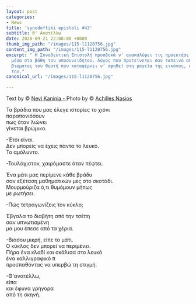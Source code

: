 ```yaml
---
layout: post
categories:
- News
title: 'synodeftiki epistoli #43'
subtitle: Θ' Ανατέλλω
date: 2020-09-21 22:00:00 +0000
thumb_img_path: "/images/115-l1120756.jpg"
content_img_path: "/images/115-l1120756.jpg"
excerpt: " Η Συνοδευτική Επιστολή προσδοκά ν' ανακαλύψει τις προεκτάσεις της εικόνας
  μέσα στα βάθη του υποσυνειδήτου. Λόγος που προτείνεται σαν ταπεινό απαύγασμα του
  βιώματος του θεατή που καταφέρνει ν’ αφηθεί στη μαγεία της εικόνας, επαναδημιουργώντας
  την."
canonical_url: "/images/115-l1120756.jpg"

---
```

Text by © <a href="https://www.facebook.com/nevi.kaninia" target="blank">Nevi Kaninia - </a>Photo by © <a href="https://anikon.org/" target="blank">Achilles Nasios</a>

Τα βράδια που μας έλεγε ιστορίες το χιόνι  
παραπονιόσουν  
πως όταν λιώνει  
γίνεται βρώμικο.

\-Έτσι είναι.   
Δεν μπορείς να έχεις πάντα το λευκό.  
Το αμόλυντο.

\-Τουλάχιστον, χαιρόμαστε όταν πέφτει.

Ένα μάτι μας περίμενε κάθε βράδυ  
σαν εξέταση μαθηματικών μες στο σκοτάδι.  
Μουρμούριζα ό,τι θυμόμουν μήπως  
με ρωτήσει.

\-Πώς τετραγωνίζεις τον κύκλο;

Έβγαλα το διαβήτη από την τσέπη  
σαν υπνωτισμένη  
μα μου έπεσε από τα χέρια.

\-Βιάσου μικρή, είπε το μάτι.  
Ο κύκλος δεν μπορεί να περιμένει.  
Πήρα ένα κλαδί και σκάλισα στο λευκό  
ένα καλλιγραφικό π  
προσπαθόντας να υπερβώ τη στιγμή.

\-Θ'ανατέλλω,  
είπα  
και έφυγα γρήγορα  
από τη σκηνή.